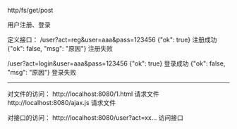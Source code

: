 http/fs/get/post

用户注册、登录

定义接口：
/user?act=reg&user=aaa&pass=123456
        {"ok": true} 注册成功
        {"ok": false, "msg": "原因"}  注册失败

/user?act=login&user=aaa&pass=123456
        {"ok": true} 登录成功
        {"ok": false, "msg": "原因"}  登录失败


------------------------

对文件的访问：
http://localhost:8080/1.html            请求文件
http://localhost:8080/ajax.js           请求文件

对接口的访问：
http://localhost:8080/user?act=xx...    访问接口